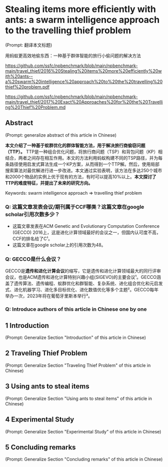 # Stealing items more efficiently with ants: a swarm intelligence approach to the travelling thief problem

(Prompt: 翻译本文标题)

用蚂蚁更高效地偷东西：一种基于群体智能的旅行小偷问题的解决方法

https://github.com/ssfc/npbenchmark/blob/main/npbenchmark-main/travel_thief/2016%20Stealing%20items%20more%20efficiently%20with%20ants--a%20swarm%20intelligence%20approach%20to%20the%20travelling%20thief%20problem.pdf

https://github.com/ssfc/npbenchmark/blob/main/npbenchmark-main/travel_thief/2017%20Exact%20Approaches%20for%20the%20Travelling%20Thief%20Problem.md

## Abstract

(Prompt: generalize abstract of this article in Chinese)

**本文介绍了一种基于蚁群优化的群体智能方法，用于解决旅行商偷窃问题（TTP）。** TTP是一种组合优化问题，将旅行商问题（TSP）和背包问题（KP）相结合，两者之间存在相互作用。本文的方法利用蚂蚁构建不同的TSP路径，并为每条路径使用启发式算法生成一个KP方案，从而得到一个TTP解。然后，使用局部搜索算法对最优解进行进一步改进。本文通过实验表明，该方法在多达250个城市和2000个物品的实例上优于现有的方法，有时可以提高10%以上。**本文探讨了TTP的难度特征，并提出了未来的研究方向。**

Keywords: swarm intelligence approach => travelling thief problem

### Q: 这篇文章发表会议/期刊属于CCF哪类？这篇文章在google scholar引用次数多少？

- 这篇文章发表在ACM Genetic and Evolutionary Computation Conference (GECCO) 2016上，这是进化计算领域最好的会议之一，但国内认可度不高，CCF的排名给了C¹。
- 这篇文章在google scholar上的引用次数为48。

### Q: GECCO是什么会议？

GECCO是**遗传和进化计算会议**的缩写，它是遗传和进化计算领域最大的同行评审会议，也是ACM遗传和进化计算特别兴趣小组(SIGEVO)的主要会议¹。GECCO涵盖了遗传算法、遗传编程、蚁群优化和群智能、复杂系统、进化组合优化和元启发式、进化机器学习、进化多目标优化、进化数值优化等多个主题²。GECCO每年举办一次，2023年将在葡萄牙里斯本举行³。

### Q: Introduce authors of this article in Chinese one by one

## 1 Introduction

(Prompt: Generalize Section "Introduction" of this article in Chinese)

## 2 Traveling Thief Problem

(Prompt: Generalize Section "Traveling Thief Problem" of this article in Chinese)

## 3 Using ants to steal items

(Prompt: Generalize Section "Using ants to steal items" of this article in Chinese)

## 4 Experimental Study

(Prompt: Generalize Section "Experimental Study" of this article in Chinese)

## 5 Concluding remarks

(Prompt: Generalize Section "Concluding remarks" of this article in Chinese)